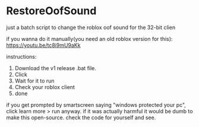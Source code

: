 # RestoreOofSound
just a batch script to change the roblox oof sound for the 32-bit clien

if you wanna do it manually(you need an old roblox version for this): https://youtu.be/tc8i9mU9aKk

instructions:
1. Download the v1 release .bat file.
2. Click
3. Wait for it to run
4. Check your roblox client
5. done

if you get prompted by smartscreen saying "windows protected your pc", click learn more > run anyway. if it was actually harmful
it would be dumb to make this open-source. check the code for yourself and see.
